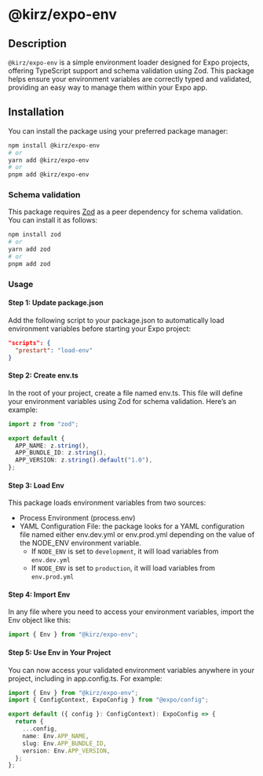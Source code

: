 # @kirz/expo-env

## Description

`@kirz/expo-env` is a simple environment loader designed for Expo projects, offering TypeScript support and schema validation using Zod. This package helps ensure your environment variables are correctly typed and validated, providing an easy way to manage them within your Expo app.

## Installation

You can install the package using your preferred package manager:
```bash
npm install @kirz/expo-env
# or
yarn add @kirz/expo-env
# or
pnpm add @kirz/expo-env
```

### Schema validation
This package requires [Zod](https://www.npmjs.com/package/zod) as a peer dependency for schema validation. You can install it as follows:
```bash
npm install zod
# or
yarn add zod
# or
pnpm add zod
```

### Usage
#### Step 1: Update package.json
Add the following script to your package.json to automatically load environment variables before starting your Expo project:
```json
"scripts": {
  "prestart": "load-env"
}
```

#### Step 2: Create env.ts
In the root of your project, create a file named env.ts. This file will define your environment variables using Zod for schema validation. Here’s an example:
```typescript
import z from "zod";

export default {
  APP_NAME: z.string(),
  APP_BUNDLE_ID: z.string(),
  APP_VERSION: z.string().default("1.0"),
};
```


#### Step 3: Load Env
This package loads environment variables from two sources:
- Process Environment (process.env)
- YAML Configuration File: the package looks for a YAML configuration file named either env.dev.yml or env.prod.yml depending on the value of the NODE_ENV environment variable.
  -	If `NODE_ENV` is set to `development`, it will load variables from `env.dev.yml`
  - If `NODE_ENV` is set to `production`, it will load variables from `env.prod.yml`

#### Step 4: Import Env
In any file where you need to access your environment variables, import the Env object like this:
```typescript
import { Env } from "@kirz/expo-env";
```

#### Step 5: Use Env in Your Project
You can now access your validated environment variables anywhere in your project, including in app.config.ts. For example:
```typescript
import { Env } from "@kirz/expo-env";
import { ConfigContext, ExpoConfig } from "@expo/config";

export default ({ config }: ConfigContext): ExpoConfig => {
  return {
    ...config,
    name: Env.APP_NAME,
    slug: Env.APP_BUNDLE_ID,
    version: Env.APP_VERSION,
  };
};
```